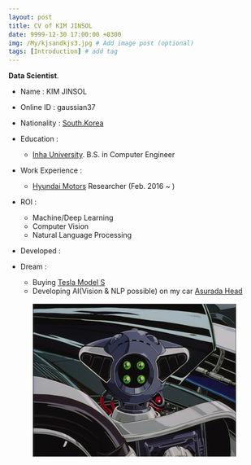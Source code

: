 ```yaml
---
layout: post
title: CV of KIM JINSOL
date: 9999-12-30 17:00:00 +0300
img: /My/kjsandkjs3.jpg # Add image post (optional)
tags: [Introduction] # add tag
---
```


**Data Scientist**.

+ Name : KIM JINSOL

+ Online ID : gaussian37

+ Nationality : [South.Korea](https://en.wikipedia.org/wiki/South_Korea)

+ Education :
    - [Inha University](http://www.inha.ac.kr/mbshome/mbs/eng/index.do). B.S. in Computer Engineer
           

+ Work Experience : 
    - [Hyundai Motors](https://www.hyundai.com/worldwide/en) Researcher (Feb. 2016 ~ )
        
    
+ ROI :
    - Machine/Deep Learning      
    - Computer Vision
    - Natural Language Processing
    
+ Developed :



+ Dream : 
    - Buying [Tesla Model S](https://www.tesla.com/models)
    - Developing AI(Vision & NLP possible) on my car [Asurada Head](https://namu.wiki/w/%EB%89%B4%20%EC%95%84%EC%8A%A4%EB%9D%BC%EB%8B%A4)<br>  
      ![Asurada Head](../assets/img/asurada.jpg) 
      
    

